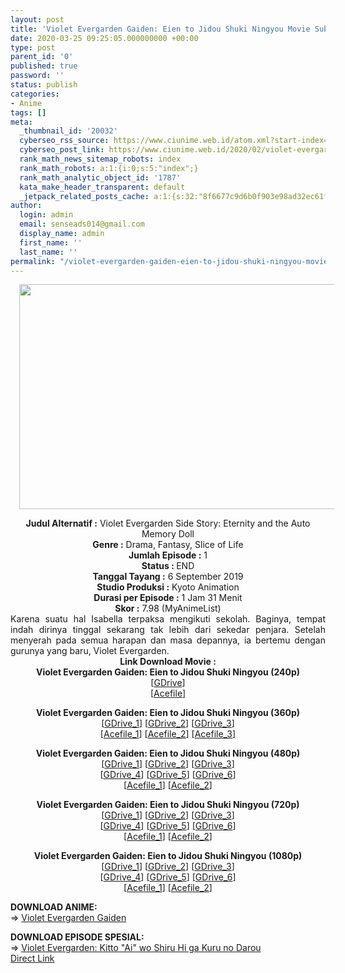 ```yaml
---
layout: post
title: 'Violet Evergarden Gaiden: Eien to Jidou Shuki Ningyou Movie Subtitle Indonesia'
date: 2020-03-25 09:25:05.000000000 +00:00
type: post
parent_id: '0'
published: true
password: ''
status: publish
categories:
- Anime
tags: []
meta:
  _thumbnail_id: '20032'
  cyberseo_rss_source: https://www.ciunime.web.id/atom.xml?start-index=1201&max-results=150
  cyberseo_post_link: https://www.ciunime.web.id/2020/02/violet-evergarden-gaiden-eien-to-jidou.html
  rank_math_news_sitemap_robots: index
  rank_math_robots: a:1:{i:0;s:5:"index";}
  rank_math_analytic_object_id: '1787'
  kata_make_header_transparent: default
  _jetpack_related_posts_cache: a:1:{s:32:"8f6677c9d6b0f903e98ad32ec61f8deb";a:2:{s:7:"expires";i:1648683475;s:7:"payload";a:0:{}}}
author:
  login: admin
  email: senseads014@gmail.com
  display_name: admin
  first_name: ''
  last_name: ''
permalink: "/violet-evergarden-gaiden-eien-to-jidou-shuki-ningyou-movie-subtitle-indonesia/"
---
```

<div class="separator" style="clear: both; text-align: center;"><a href="https://1.bp.blogspot.com/-3bF_1Yi3-3g/Xj1au7oMM-I/AAAAAAAAd5k/npQHoU5K49UCplEHngp72T16vdzRVhZVQCLcBGAsYHQ/s1600/Violet%2BEvergarden%2BGaiden%2B-%2BEien%2Bto%2BJidou%2BShuki%2BNingyou%2BMovie.jpg" imageanchor="1" style="margin-left: 1em; margin-right: 1em;"><img border="0" data-original-height="720" data-original-width="1280" height="360" src="{{ site.baseurl }}/assets/2020/03/Violet%2BEvergarden%2BGaiden%2B-%2BEien%2Bto%2BJidou%2BShuki%2BNingyou%2BMovie.jpg" width="640" /></a></div>
<p>
<div style="text-align: center;"><b>Judul Alternatif :</b>&nbsp;Violet Evergarden Side Story: Eternity and the Auto Memory Doll</div>
<div style="text-align: center;"><b>Genre :</b>&nbsp;<b></b>Drama, Fantasy, Slice of Life</div>
<div style="text-align: center;"><b>Jumlah Episode :</b>&nbsp;1<br /><b>Status :&nbsp;</b>END<br /><b>Tanggal Tayang :</b>&nbsp;6 September 2019<br /><b>Studio Produksi :</b>&nbsp;<b></b>Kyoto Animation<br /><b>Durasi per Episode :</b>&nbsp;1 Jam 31 Menit</div>
<div style="text-align: center;"><b>Skor :</b>&nbsp;7.98 (MyAnimeList)</div>
<div style="text-align: center;"></div>
<div style="text-align: justify;">Karena suatu hal Isabella terpaksa mengikuti sekolah. Baginya, tempat indah dirinya tinggal sekarang tak lebih dari sekedar penjara. Setelah menyerah pada semua harapan dan masa depannya, ia bertemu dengan gurunya yang baru, Violet Evergarden.</div>
<div style="text-align: justify;"></div>
<div style="text-align: justify;"></div>
<div style="text-align: center;"><b>Link Download Movie :</b></div>
<div style="text-align: center;">
<div style="text-align: center;"><b>Violet Evergarden Gaiden: Eien to Jidou Shuki Ningyou&nbsp;(240p)</b></div>
<div style="text-align: center;">[<a href="https://doc-0k-2o-docs.googleusercontent.com/docs/securesc/p0dhg3i5tfs5v1i0kaveprd6nik3mjvv/j7j569nugi2ft3vaqdalvq2ghgd3aeh3/1581620400000/00582916440864707194/00071494238877286097/1qT38sEfSpNRdOGBR7kESUAXFh7h8KnJT?e=download&amp;authuser=0&amp;nonce=2p0m60o54nimg&amp;user=00071494238877286097&amp;hash=egfclm8c80nlf5ae8579efnl3dvk7m4a" target="_blank" rel="noopener">GDrive</a>]<br />[<a href="https://acefile.co/f/17986352/bakacan-id-violet-evergarden-gaiden-240p-mp4" target="_blank" rel="noopener">Acefile</a>]</p>
</div>
</div>
<div style="text-align: center;"><b>Violet Evergarden Gaiden: Eien to Jidou Shuki Ningyou&nbsp;(360p)</b></div>
<div style="text-align: center;">[<a href="https://drive.google.com/uc?id=1CJIf3NFpMin03inJOHkZotGOoUGc4w1E" target="_blank" rel="noopener">GDrive_1</a>] [<a href="https://drive.google.com/uc?export=download&amp;id=1gkR5-iTFhyQ7-RQONDJRD8UtzGl4ckIc" target="_blank" rel="noopener">GDrive_2</a>]&nbsp;[<a href="https://drive.google.com/uc?id=1LzgdGnm-9t6AdaACFv9CXJFypHS1VgFd" target="_blank" rel="noopener">GDrive_3</a>]</div>
<div style="text-align: center;">[<a href="https://acefile.co/f/20132193/kusonime-ve-mov-sampingan-bd-360p-hunternosekai-rar" target="_blank" rel="noopener">Acefile_1</a>] [<a href="https://acefile.co/f/17986355/bakacan-id-violet-evergarden-gaiden-360p-mp4" target="_blank" rel="noopener">Acefile_2</a>]&nbsp;[<a href="https://acefile.co/f/18176312/hinime-com-vioeve-eienjidou-360p-rar" target="_blank" rel="noopener">Acefile_3</a>]</p>
</div>
<div style="text-align: center;"><b>Violet Evergarden Gaiden: Eien to Jidou Shuki Ningyou&nbsp;(480p)</b><br />[<a href="https://drive.google.com/uc?id=1FowAcxrdVj8F0FDrkS7AvZb5rHXbOQZU" target="_blank" rel="noopener">GDrive_1</a>] [<a href="https://drive.google.com/uc?id=1riVOAGnz3FtOWBdjkUKNaXIb38M8OYfk" target="_blank" rel="noopener">GDrive_2</a>] [<a href="https://drive.google.com/uc?id=1kuEVhRrKAd1bRlDz3M0gHFzkyCNMzCLu" target="_blank" rel="noopener">GDrive_3</a>]<br />[<a href="https://drive.google.com/uc?id=1WxatWWNs2Z3RPNkYyF7sMa6twINvPSaY" target="_blank" rel="noopener">GDrive_4</a>] [<a href="https://drive.google.com/uc?export=download&amp;id=1By648xcB5JL46vK1MQqPUxjZqLrJM8VT" target="_blank" rel="noopener">GDrive_5</a>]&nbsp;[<a href="https://drive.google.com/uc?id=1D6oyb_oU9iE8zNTz9q9Zyd-u50obzgO2" target="_blank" rel="noopener">GDrive_6</a>]</div>
<div style="text-align: center;">[<a href="https://acefile.co/f/20115616/wibudesu-com-perempuan-pengantar-surat-layar-lebar-bd-480-rar" target="_blank" rel="noopener">Acefile_1</a>] [<a href="https://acefile.co/f/20132194/kusonime-ve-mov-sampingan-bd-480p-hunternosekai-rar" target="_blank" rel="noopener">Acefile_2</a>]</p>
<p><b>Violet Evergarden Gaiden: Eien to Jidou Shuki Ningyou&nbsp;(720p)</b><br />[<a href="https://drive.google.com/uc?id=1OzCTkTdSGt1JDSmtC8MyQQ5cL0sV5QTx" target="_blank" rel="noopener">GDrive_1</a>] [<a href="https://drive.google.com/uc?id=1YmqholeAczPf9NZHpOyG2d-IobyuwZFC" target="_blank" rel="noopener">GDrive_2</a>] [<a href="https://drive.google.com/uc?id=1PmQA6eXYOjQxRkU8FB43BL9kyNKpjnlh" target="_blank" rel="noopener">GDrive_3</a>]<br />[<a href="https://drive.google.com/uc?id=172JaTQrbPvhMQNUHp8vY6rEXB6solPUR" target="_blank" rel="noopener">GDrive_4</a>] [<a href="https://drive.google.com/uc?export=download&amp;id=1U1QuVt2xaiJXVQrZ1Rk7p9MJyNRq_8dd" target="_blank" rel="noopener">GDrive_5</a>]&nbsp;[<a href="https://drive.google.com/uc?id=1DvhDnBK81n42pA2TD8t5deEkgHJ09KcN" target="_blank" rel="noopener">GDrive_6</a>]<br />[<a href="https://acefile.co/f/20115613/wibudesu-com-perempuan-pengantar-surat-layar-lebar-bd-720p-rar" target="_blank" rel="noopener">Acefile_1</a>] [<a href="https://acefile.co/f/20132196/kusonime-ve-mov-sampingan-bd-720p-hunternosekai-rar" target="_blank" rel="noopener">Acefile_2</a>]</p>
<p><b>Violet Evergarden Gaiden: Eien to Jidou Shuki Ningyou&nbsp;(1080p)</b><br />[<a href="https://drive.google.com/uc?id=1g8h-QnQ47zELauvRGKnVWqzB1R3ZbsHl" target="_blank" rel="noopener">GDrive_1</a>] [<a href="https://drive.google.com/uc?id=1rgbj3GokSisTc9_YB4oOjo9EP6udKf2Y" target="_blank" rel="noopener">GDrive_2</a>] [<a href="https://drive.google.com/uc?id=10Zp2A5C8qgVh_uBhGM1STMguKZ2azXKF" target="_blank" rel="noopener">GDrive_3</a>]<br />[<a href="https://drive.google.com/uc?id=1l8MTDn7wK4ODvMabyMWLs8jafCBYoIpA" target="_blank" rel="noopener">GDrive_4</a>] [<a href="https://drive.google.com/uc?export=download&amp;id=1y8T7pSyrd5Os4iiGXUDq2MQj2KIEkjB-" target="_blank" rel="noopener">GDrive_5</a>]&nbsp;[<a href="https://drive.google.com/uc?id=12SV5bjB-gSN127dfOrUGoAjbunkbHT1I" target="_blank" rel="noopener">GDrive_6</a>]<br />[<a href="https://acefile.co/f/20115619/wibudesu-com-perempuan-pengantar-surat-layar-lebar-bd-1080p-rar" target="_blank" rel="noopener">Acefile_1</a>] [<a href="https://acefile.co/f/20132197/kusonime-ve-mov-sampingan-bd-1080p-hunternosekai-rar" target="_blank" rel="noopener">Acefile_2</a>]
<div style="text-align: left;"></div>
<div style="text-align: left;">
<div style="text-align: left;"><b>DOWNLOAD ANIME:</b></div>
<div style="text-align: left;"></div>
<div style="text-align: left;">=&gt;&nbsp;<a href="https://www.ciunime.web.id/2018/11/violet-evergarden-episode-01-12-end-1.html" target="_blank" rel="noopener">Violet Evergarden Gaiden</a></p>
</div>
</div>
<div style="text-align: left;"><b>DOWNLOAD EPISODE SPESIAL:</b></div>
<div style="text-align: left;"></div>
<div style="text-align: left;">=&gt;&nbsp;<a href="https://www.ciunime.com/2019/10/violet-evergarden-kitto-ai-wo-shiru-hi.html" target="_blank" rel="noopener">Violet Evergarden: Kitto "Ai" wo Shiru Hi ga Kuru no Darou</a></div>
<div style="text-align: left;"></div>
</div>
<link rel="stylesheet" href="https://cdnjs.cloudflare.com/ajax/libs/font-awesome/4.7.0/css/font-awesome.min.css" />
<div class="divbtn"> <a href="https://handymansurrender.com/fihup8buzv?key=94550f7ce39444073321dde3b8782f97" class="btn"><i class="fa fa-download"></i> Direct Link</a> </div>
